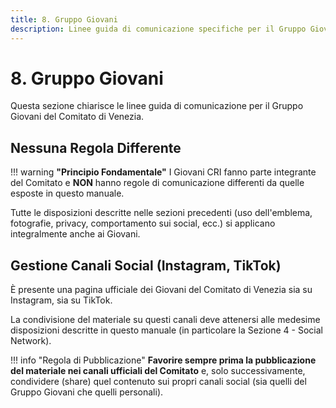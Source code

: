 ```yaml
---
title: 8. Gruppo Giovani
description: Linee guida di comunicazione specifiche per il Gruppo Giovani e i loro canali social (Instagram, TikTok).
---
```


# 8. Gruppo Giovani

Questa sezione chiarisce le linee guida di comunicazione per il Gruppo Giovani del Comitato di Venezia.

## Nessuna Regola Differente

!!! warning **"Principio Fondamentale"**
    I Giovani CRI fanno parte integrante del Comitato e **NON** hanno regole di comunicazione differenti da quelle esposte in questo manuale.

Tutte le disposizioni descritte nelle sezioni precedenti (uso dell'emblema, fotografie, privacy, comportamento sui social, ecc.) si applicano integralmente anche ai Giovani.

## Gestione Canali Social (Instagram, TikTok)

È presente una pagina ufficiale dei Giovani del Comitato di Venezia sia su Instagram, sia su TikTok.

La condivisione del materiale su questi canali deve attenersi alle medesime disposizioni descritte in questo manuale (in particolare la Sezione 4 - Social Network).

!!! info "Regola di Pubblicazione"
    **Favorire sempre prima la pubblicazione del materiale nei canali ufficiali del Comitato** e, solo successivamente, condividere (share) quel contenuto sui propri canali social (sia quelli del Gruppo Giovani che quelli personali).
